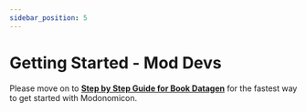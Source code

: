 ```yaml
---
sidebar_position: 5
---
```


# Getting Started - Mod Devs

Please move on to **[Step by Step Guide for Book Datagen](./step-by-step-with-datagen)** for the fastest way to get started with Modonomicon.

<!-- TODO: Offer a sort of quick nav with options like, developers, walkthrough for demo book, etc -->
<!-- TODO: create a similar section for modpack creators -->